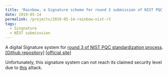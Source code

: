 ```yaml
---
title: 'Rainbow, a Signature scheme for round 3 submission of NIST PQC standardization'
date: 2019-05-14
permalink: /projects/2019-05-14-rainbow-nist-r3
tags:
  - Singnature
  - NIST submisssion
---
```


A digital Signature system for [round 3 of NIST PQC standardization process](https://csrc.nist.gov/Projects/post-quantum-cryptography/post-quantum-cryptography-standardization/round-3-submissions). [[Github repository]](https://github.com/fast-crypto-lab/rainbow-submission-round2)
[[official site]](https://www.pqcrainbow.org/)

Unfortunately, this signature system can not reach its claimed security level due to [this](https://eprint.iacr.org/2022/214) attack.